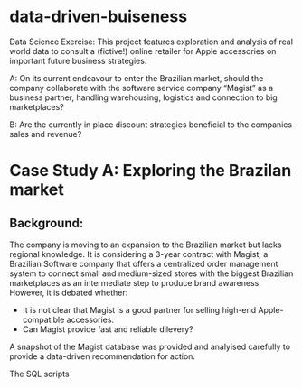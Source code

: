 # data-driven-buiseness
Data Science Exercise: This project features exploration and analysis of real world data to consult a (fictive!) online retailer for Apple accessories on important future business strategies.  

A: On its current endeavour to enter the Brazilian market, should the company collaborate with the software service company “Magist” as a business partner, handling warehousing, logistics and connection to big marketplaces?  

B: Are the currently in place discount strategies beneficial to the companies sales and revenue?

# Case Study A: Exploring the Brazilan market
## Background: 
The company is moving to an expansion to the Brazilian market but lacks regional knowledge. It is considering a 3-year contract with Magist, a Brazilian Software company that offers a centralized order management system to connect small and medium-sized stores with the biggest Brazilian marketplaces as an intermediate step to produce brand awareness. However, it is debated whether:
* It is not clear that Magist is a good partner for selling high-end Apple-compatible accessories.
* Can Magist provide fast and reliable dilevery?

A snapshot of the Magist database was provided and analyised carefully to provide a data-driven recommendation for action.

The SQL scripts 
